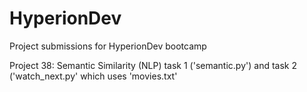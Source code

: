 # HyperionDev
Project submissions for HyperionDev bootcamp

Project 38: Semantic Similarity (NLP) task 1 ('semantic.py') and task 2 ('watch_next.py' which uses 'movies.txt'
